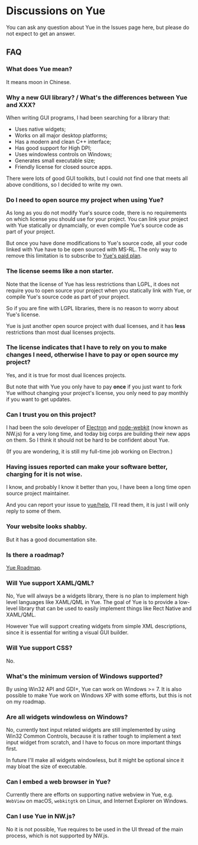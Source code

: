 # Discussions on Yue

You can ask any question about Yue in the Issues page here, but please do not expect to get an answer.

## FAQ

### What does Yue mean?

It means moon in Chinese.

### Why a new GUI library? / What's the differences between Yue and XXX?

When writing GUI programs, I had been searching for a library that:

* Uses native widgets;
* Works on all major desktop platforms;
* Has a modern and clean C++ interface;
* Has good support for High DPI;
* Uses windowless controls on Windows;
* Generates small executable size;
* Friendly license for closed source apps.

There were lots of good GUI toolkits, but I could not find one that meets all above conditions, so I decided to write my own.

### Do I need to open source my project when using Yue?

As long as you do not modify Yue's source code, there is no requirements on which license you should use for your project. You can link your project with Yue statically or dynamcially, or even compile Yue's source code as part of your project.

But once you have done modifications to Yue's source code, all your code linked with Yue have to be open sourced with MS-RL. The only way to remove this limitation is to subscribe to [Yue's paid plan][paid-plan].

### The license seems like a non starter.

Note that the license of Yue has less restrictions than LGPL, it does not require you to open source your project when you statically link with Yue, or compile Yue's source code as part of your project.

So if you are fine with LGPL libraries, there is no reason to worry about Yue's license.

Yue is just another open source project with dual licenses, and it has __less__ restrictions than most dual licenses projects.

### The license indicates that I have to rely on you to make changes I need, otherwise I have to pay or open source my project?

Yes, and it is true for most dual licences projects.

But note that with Yue you only have to pay __once__ if you just want to fork Yue without changing your project's license, you only need to pay monthly if you want to get updates.

### Can I trust you on this project?

I had been the solo developer of [Electron](https://electron.atom.io) and [node-webkit](https://github.com/nwjs/nw.js) (now known as NW.js) for a very long time, and today big corps are building their new apps on them. So I think it should not be hard to be confident about Yue.

(If you are wondering, it is still my full-time job working on Electron.)

### Having issues reported can make your software better, charging for it is not wise.

I know, and probably I know it better than you, I have been a long time open source project maintainer.

And you can report your issue to [yue/help](https://github.com/yue/help), I'll read them, it is just I will only reply to some of them.

### Your website looks shabby.

But it has a good documentation site.

### Is there a roadmap?

[Yue Roadmap](https://github.com/yue/yue/blob/master/docs/development/roadmap.md).

### Will Yue support XAML/QML?

No, Yue will always be a widgets library, there is no plan to implement high level languages like XAML/QML in Yue. The goal of Yue is to provide a low-level library that can be used to easily implement things like Rect Native and XAML/QML.

However Yue will support creating widgets from simple XML descriptions, since it is essential for writing a visual GUI builder.

### Will Yue support CSS?

No.

### What's the minimum version of Windows supported?

By using Win32 API and GDI+, Yue can work on Windows >= 7. It is also possible to make Yue work on Windows XP with some efforts, but this is not on my roadmap.

### Are all widgets windowless on Windows?

No, currently text input related widgets are still implemented by using Win32 Common Controls, because it is rather tough to implement a text input widget from scratch, and I have to focus on more important things first.

In future I'll make all widgets windowless, but it might be optional since it may bloat the size of executable.

### Can I embed a web browser in Yue?

Currently there are efforts on supporting native webview in Yue, e.g. `WebView` on macOS, `webkitgtk` on Linux, and Internet Explorer on Windows.

### Can I use Yue in NW.js?

No it is not possible, Yue requires to be used in the UI thread of the main process, which is not supported by NW.js.

[paid-plan]: https://github.com/yue/yue/tree/master/docs/paid_plans
